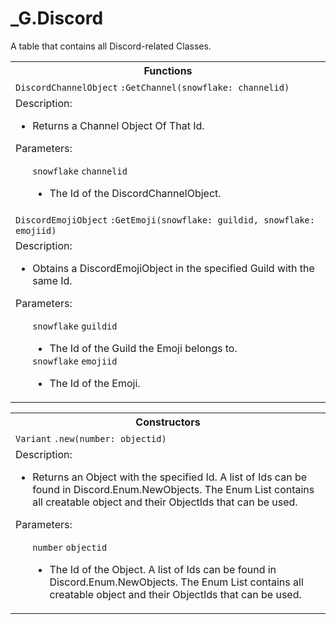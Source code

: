 # \_G.Discord
A table that contains all Discord-related Classes.
<table>
  <tr>
    <th>Functions</th>
  </tr>
  <tr>
    <td>
      <code>DiscordChannelObject</code> <code>:GetChannel(snowflake: channelid)</code>
    </td>
  </tr>
  <tr>
    <td>
      Description:
      <ul TYPE="disc">
        <li>
          Returns a Channel Object Of That Id.
        </li>
      </ul>
      Parameters:
      <ul TYPE="disc">
        <code>snowflake</code> <code>channelid</code>
          <ul TYPE="disc">
            <li>
              The Id of the DiscordChannelObject.
            </li>
          </ul>
        </li>
      </ul>
    </td>
  </tr>
  <!----------GetEmoji---------->
  <tr>
    <td>
      <code>DiscordEmojiObject</code> <code>:GetEmoji(snowflake: guildid, snowflake: emojiid)</code>
    </td>
  </tr>
  <tr>
    <td>
      Description:
      <ul TYPE="disc">
        <li>
          Obtains a DiscordEmojiObject in the specified Guild with the same Id.
        </li>
      </ul>
      Parameters:
      <ul TYPE="disc">
        <code>snowflake</code> <code>guildid</code>
          <ul TYPE="disc">
            <li>
              The Id of the Guild the Emoji belongs to.
            </li>
          </ul>
       <code>snowflake</code> <code>emojiid</code>
          <ul TYPE="disc">
            <li>
              The Id of the Emoji.
            </li>
          </ul>
      </ul>
    </td>
  </tr>
</table> 
<table>
  <tr>
    <th>Constructors</th>
  </tr>
  <tr>
    <td>
      <code>Variant</code> <code>.new(number: objectid)</code>
    </td>
  </tr>
  <tr>
    <td>
      Description:
      <ul TYPE="disc">
        <li>
          Returns an Object with the specified Id. A list of Ids can be found in Discord.Enum.NewObjects. The Enum List contains all creatable object and their ObjectIds that can be used.
        </li>
      </ul>
      Parameters:
      <ul TYPE="disc">
        <code>number</code> <code>objectid</code>
          <ul TYPE="disc">
            <li>
              The Id of the Object. A list of Ids can be found in Discord.Enum.NewObjects. The Enum List contains all creatable object and their ObjectIds that can be used.
            </li>
          </ul>
        </li>
      </ul>
    </td>
  </tr>
</table> 
